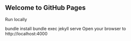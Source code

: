 ## Welcome to GitHub Pages

Run locally

bundle install
bundle exec jekyll serve
Open your browser to http://localhost:4000